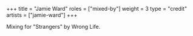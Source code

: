 +++
title = "Jamie Ward"
roles = ["mixed-by"]
weight = 3
type = "credit"
artists = ["jamie-ward"]
+++

Mixing for "Strangers" by Wrong Life.
